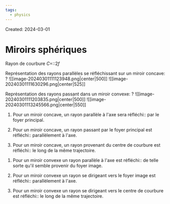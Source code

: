 ```yaml
---
tags:
  - physics
---
```

Created: 2024-03-01

# Miroirs sphériques
Rayon de courbure $C=$::$2f$
<!--SR:!2024-03-21,13,270-->

Représentation des rayons parallèles se réfléchissant sur un miroir concave:
?
![[image-20240301111123948.png|center|500]]
![[image-20240301111630296.png|center|525]]
<!--SR:!2024-03-16,9,250-->


Représentation des rayons passant dans un miroir convexe:
?
![[image-20240301111203835.png|center|500]]
![[image-20240301113245566.png|center|550]]
<!--SR:!2024-03-26,14,232-->



1. Pour un miroir concave, un rayon parallèle à l'axe sera réfléchi:: par le foyer principal.
<!--SR:!2024-03-18,10,272-->
2. Pour un miroir concave, un rayon passant par le foyer principal est réfléchi:: parallèlement à l'axe.
<!--SR:!2024-03-17,10,252-->
3. Pour un miroir concave, un rayon provenant du centre de courbure est réfléchi:: le long de la même trajectoire.
<!--SR:!2024-03-19,12,270-->


1. Pour un miroir convexe un rayon parallèle à l'axe est réfléchi:: de telle sorte qu'il semble provenir du foyer image.
<!--SR:!2024-03-13,6,252-->
2. Pour un miroir convexe un rayon se dirigeant vers le foyer image est réfléchi:: parallèlement à l'axe.
<!--SR:!2024-03-16,9,250-->
3. Pour un miroir convexe un rayon se dirigeant vers le centre de courbure est réfléchi:: le long de la même trajectoire.
<!--SR:!2024-03-14,7,252-->